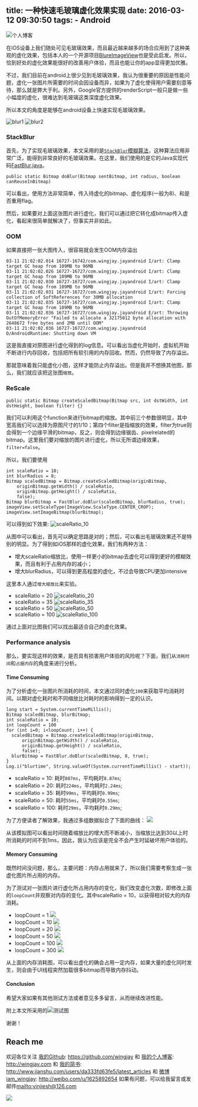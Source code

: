 title: 一种快速毛玻璃虚化效果实现
date: 2016-03-12 09:30:50
tags:
	- Android
---
![个人博客](/_post/一种快速毛玻璃虚化效果实现/iosblur.jpg)

在iOS设备上我们随处可见毛玻璃效果，而且最近越来越多的场合应用到了这种美观的虚化效果，包括本人的一个开源项目[BlureImageView](https://github.com/wingjay/BlurImageView)也是受此启发。所以，恰到好处的虚化效果能很好的改善用户体验，而且也能让你的app显得更加优雅。

不过，我们目前在android上很少见到毛玻璃效果，我认为很重要的原因是性能问题，虚化一张图片所需要的时间会因设备而异，如果为了虚化使得用户需要刻意等待，那么就是弊大于利。另外，Google官方提供的renderScript一般只是做一些小幅度的虚化，很难达到毛玻璃这类深度虚化效果。

所以本文的角度是能够在android设备上快速实现毛玻璃效果。

<!-- more -->


![blur1](/_post/一种快速毛玻璃虚化效果实现/androidblur_1.png)
![blur2](/_post/一种快速毛玻璃虚化效果实现/androidblur_2.png)

### StackBlur
首先，为了实现毛玻璃效果，本文采用的是[`StackBlur`模糊算法](http://www.quasimondo.com/StackBlurForCanvas/StackBlurDemo.html)，这种算法应用非常广泛，能得到非常良好的毛玻璃效果。在这里，我们使用的是它的Java实现代码[FastBlur.java](https://github.com/wingjay/BlurImageView/blob/master/blurimageviewlib/src/main/java/com/wingjay/blurimageviewlib/FastBlurUtil.java)。

	public static Bitmap doBlur(Bitmap sentBitmap, int radius, boolean canReuseInBitmap)
可以看出，使用方法非常简单，传入待虚化的bitmap、虚化程序(一般为8)、和是否重用flag。

然后，如果要对上面这张图片进行虚化，我们可以通过把它转化成bitmap传入虚化，看起来很简单就解决了，但事实并非如此。

### OOM
如果直接把一张大图传入，很容易就会发生OOM内存溢出

	03-11 21:02:02.014 16727-16742/com.wingjay.jayandroid I/art: Clamp target GC heap from 109MB to 96MB
	03-11 21:02:02.026 16727-16727/com.wingjay.jayandroid I/art: Clamp target GC heap from 109MB to 96MB
	03-11 21:02:02.030 16727-16727/com.wingjay.jayandroid I/art: Clamp target GC heap from 109MB to 96MB
	03-11 21:02:02.031 16727-16727/com.wingjay.jayandroid I/art: Forcing collection of SoftReferences for 30MB allocation
	03-11 21:02:02.035 16727-16727/com.wingjay.jayandroid I/art: Clamp target GC heap from 109MB to 96MB
	03-11 21:02:02.036 16727-16727/com.wingjay.jayandroid E/art: Throwing OutOfMemoryError "Failed to allocate a 32175012 byte allocation with 2648672 free bytes and 2MB until OOM"
	03-11 21:02:02.036 16727-16727/com.wingjay.jayandroid D/AndroidRuntime: Shutting down VM
这是我直接对原图进行虚化得到的log信息。可以看出当虚化开始时，虚拟机开始不断进行内存回收，包括把所有软引用的内存回收。然而，仍然导致了内存溢出。

那就意味着我只能虚化小图，这样才能防止内存溢出。但是我并不想换其他图，那么，我们就应该把这张图`缩放`。

### ReScale

	public static Bitmap createScaledBitmap(Bitmap src, int dstWidth, int dstHeight, boolean filter) {}
我们可以利用这个function来进行bitmap的缩放。其中前三个参数很明显，其中宽高我们可以选择为原图尺寸的1/10；第四个filter是指缩放的效果，filter为true则会得到一个边缘平滑的bitmap，反之，则会得到边缘锯齿、pixelrelated的bitmap。这里我们要对缩放的图片进行虚化，所以无所谓边缘效果，`filter=false`。

所以，我们要使用

	int scaleRatio = 10;
	int blurRadius = 8;
	Bitmap scaledBitmap = Bitmap.createScaledBitmap(originBitmap,
        originBitmap.getWidth() / scaleRatio,
        originBitmap.getHeight() / scaleRatio,
        false);
	Bitmap blurBitmap = FastBlur.doBlur(scaledBitmap, blurRadius, true);
    imageView.setScaleType(ImageView.ScaleType.CENTER_CROP);
    imageView.setImageBitmap(blurBitmap);
可以得到如下效果:
![scaleRatio_10](/_post/一种快速毛玻璃虚化效果实现/fastblur_10.png)

从图中可以看出，首先可以确定思路是对的；然后，可以看出毛玻璃效果还不是特别的明显。为了得到如iOS那样的虚化效果，我们有两种方法：

- 增大scaleRatio缩放比，使用一样更小的bitmap去虚化可以得到更好的模糊效果，而且有利于占用内存的减小；
- 增大blurRadius，可以得到更高程度的虚化，不过会导致CPU更加intensive

这里本人通过`增大缩放比`来实验。

- scaleRatio = 20
![scaleRatio_20](/_post/一种快速毛玻璃虚化效果实现/fastblur_20.png)
- scaleRatio = 35
![scaleRatio_35](/_post/一种快速毛玻璃虚化效果实现/fastblur_35.png)
- scaleRatio = 50
![scaleRatio_50](/_post/一种快速毛玻璃虚化效果实现/fastblur_50.png)
- scaleRatio = 100
![scaleRatio_100](/_post/一种快速毛玻璃虚化效果实现/fastblur_100.png)

通过上面对比图我们可以找出最适合自己的虚化效果。

### Performance analysis
那么，要实现这样的效果，是否具有损害用户体验的风险呢？下面，我们从`消耗时间`和`占据内存`的角度来进行分析。

#### Time Consuming
为了分析虚化一张图片所消耗的时间，本文通过同时虚化`100`来获取平均消耗时间。以期对虚化耗时和不同缩放比对耗时的影响得到一定的认识。

	long start = System.currentTimeMillis();
    Bitmap scaledBitmap, blurBitmap;
    int scaleRatio = 10;
    int loopCount = 100
    for (int i=0; i<loopCount; i++) {
      scaledBitmap = Bitmap.createScaledBitmap(originBitmap,
          originBitmap.getWidth() / scaleRatio,
          originBitmap.getHeight() / scaleRatio,
          false);
      blurBitmap = FastBlur.doBlur(scaledBitmap, 8, true);
    }
    Log.i("blurtime", String.valueOf(System.currentTimeMillis() - start));

- scaleRatio = 10: 耗时`887ms`，平均耗时`8.87ms`;
- scaleRatio = 20: 耗时`224ms`，平均耗时`2.24ms`;
- scaleRatio = 35: 耗时`99ms`，平均耗时`0.99ms`;
- scaleRatio = 50: 耗时`55ms`，平均耗时`0.55ms`;
- scaleRatio = 100: 耗时`29ms`，平均耗时`0.29ms`;

为了方便读者了解效果，我通过多组数据拟合了下面的曲线：
![](/_post/一种快速毛玻璃虚化效果实现/timeconsume_statisic.png)

从该模拟图可以看出时间随着缩放比的增大而不断减小，当缩放比达到30以上时所消耗的时间不到1ms，因此，我认为应该是完全不会产生时延破坏用户体验的。

#### Memory Consuming
既然时间没问题，那么，主要问题：内存占用就来了，所以我们需要考察生成一张虚化图片所占用的内存。

为了测试对一张图片进行虚化所占用内存的变化，我们改变虚化次数，即修改上面的`loopCount`并观察对内存的变化。其中scaleRatio = 10，以获得相对较大的内存消耗。

- loopCount = 1
![](/_post/一种快速毛玻璃虚化效果实现/memory_1.png)
- loopCount = 10
![](/_post/一种快速毛玻璃虚化效果实现/memory_10.png)
- loopCount = 20
![](/_post/一种快速毛玻璃虚化效果实现/memory_20.png)
- loopCount = 50
![](/_post/一种快速毛玻璃虚化效果实现/memory_50.png)
- loopCount = 100
![](/_post/一种快速毛玻璃虚化效果实现/memory_100.png)
- loopCount = 300
![](/_post/一种快速毛玻璃虚化效果实现/memory_300.png)

从上面的内存消耗图，可以看出虚化的确会占用一定内存，如果大量的虚化同时发生，则会由于UI线程突然加载很多bitmap而导致内存抖动。

#### Conclusion
希望大家如果有其他测试方法或者意见多多留言，从而继续改进性能。

附上本文所采用的![测试图](/_post/一种快速毛玻璃虚化效果实现/test_pic.jpeg)

谢谢！

## Reach me
欢迎各位关注
[我的Github](https://github.com/wingjay): <https://github.com/wingjay> 
和 
[我的个人博客](http://wingjay.com): <http://wingjay.com>
和
[我的简书](http://www.jianshu.com/users/da333fd63fe5/latest_articles): <http://www.jianshu.com/users/da333fd63fe5/latest_articles>
和
[微博 iam_wingjay](http://weibo.com/u/1625892654): <http://weibo.com/u/1625892654>
如果有问题，可以给我留言或发邮件<mailto:yinjiesh@126.com>

![](https://avatars0.githubusercontent.com/u/9619875?v=3&s=460)


